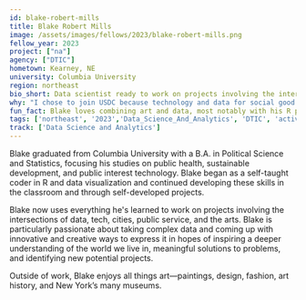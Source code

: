 ```yaml
---
id: blake-robert-mills
title: Blake Robert Mills
image: /assets/images/fellows/2023/blake-robert-mills.png
fellow_year: 2023
project: ["na"]
agency: ["DTIC"]
hometown: Kearney, NE
university: Columbia University
region: northeast
bio_short: Data scientist ready to work on projects involving the intersections of data, tech, cities, public service, and the arts
why: "I chose to join USDC because technology and data for social good is the way for government to be more transparent, equitable, and innovative. Having tech working in government for social good is the best way to effect change to policy and programs at the federal level."
fun_fact: Blake loves combining art and data, most notably with his R package MetBrewer, which provides color schemes based on artwork at the Metropolitan Museum of Art in New York.
tags: ['northeast', '2023','Data_Science_And_Analytics', 'DTIC', 'active']
track: ['Data Science and Analytics']
---
```


Blake graduated from Columbia University with a B.A. in Political Science and Statistics, focusing his studies on public health, sustainable development, and public interest technology. Blake began as a self-taught coder in R and data visualization and continued developing these skills in the classroom and through self-developed projects. 

Blake now uses everything he's learned to work on projects involving the intersections of data, tech, cities, public service, and the arts. Blake is particularly passionate about taking complex data and coming up with innovative and creative ways to express it in hopes of inspiring a deeper understanding of the world we live in, meaningful solutions to problems, and identifying new potential projects. 

Outside of work, Blake enjoys all things art—paintings, design, fashion, art history, and New York’s many museums.
